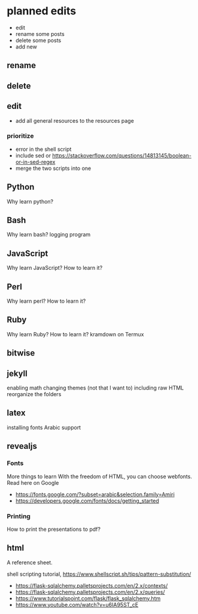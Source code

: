 # planned edits

* edit
* rename some posts
* delete some posts
* add new

## rename

## delete

## edit

* add all general resources to the resources page

### prioritize

* error in the shell script 
* include sed or  https://stackoverflow.com/questions/14813145/boolean-or-in-sed-regex
* merge the two scripts into one

## Python

Why learn python?

## Bash

Why learn bash?
logging program

## JavaScript

Why learn JavaScript?
How to learn it?

## Perl

Why learn perl?
How to learn it?

## Ruby

Why learn Ruby?
How to learn it?
kramdown on Termux

## bitwise

## jekyll
enabling math
changing themes (not that I want to)
including raw HTML
reorganize the folders

## latex
installing fonts
Arabic support

## revealjs

### Fonts
More things to learn
With the freedom of HTML, you can choose webfonts. Read here on Google
* https://fonts.google.com/?subset=arabic&selection.family=Amiri
* https://developers.google.com/fonts/docs/getting_started

### Printing
How to print the presentations to pdf?

## html
A reference sheet.

shell scripting tutorial,
https://www.shellscript.sh/tips/pattern-substitution/

* https://flask-sqlalchemy.palletsprojects.com/en/2.x/contexts/
* https://flask-sqlalchemy.palletsprojects.com/en/2.x/queries/
* https://www.tutorialspoint.com/flask/flask_sqlalchemy.htm
* https://www.youtube.com/watch?v=u6IA95ST_cE
